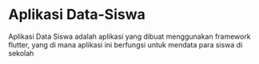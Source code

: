# Aplikasi Data-Siswa
Aplikasi Data Siswa adalah aplikasi yang dibuat menggunakan framework flutter, yang di mana aplikasi ini berfungsi untuk mendata para siswa di sekolah
